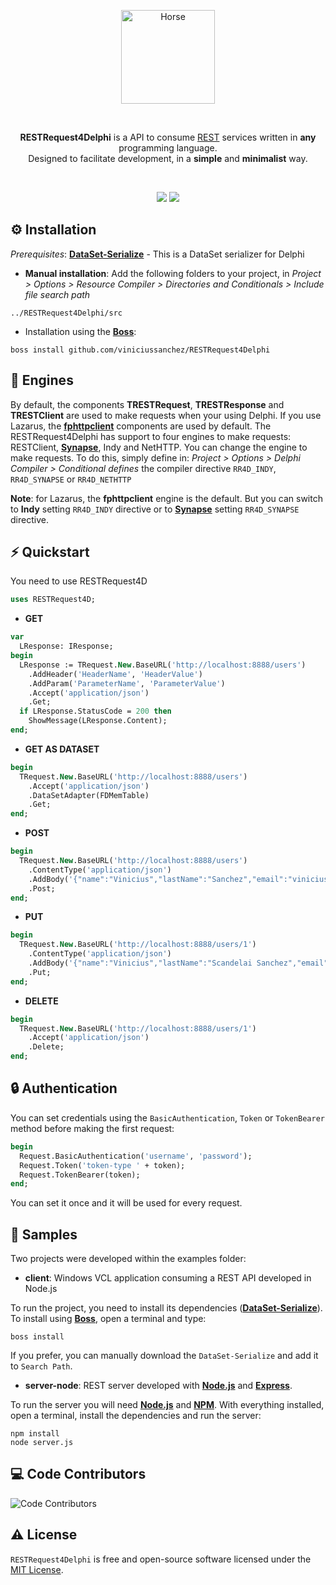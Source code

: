 <p align="center">
  <a href="https://github.com/viniciussanchez/RESTRequest4Delphi/blob/master/img/logo.png">
    <img alt="Horse" height="150" src="https://github.com/viniciussanchez/RESTRequest4Delphi/blob/master/img/logo.png">
  </a>  
</p><br>
<p align="center">
  <b>RESTRequest4Delphi</b> is a API to consume <a href="https://en.wikipedia.org/wiki/Representational_state_transfer">REST</a> services written in <b>any</b> programming language.<br>Designed to facilitate development, in a <b>simple</b> and <b>minimalist</b> way.
 
</p><br>
<p align="center">
  <img src="https://img.shields.io/github/v/release/viniciussanchez/RESTRequest4Delphi?style=flat-square">
  <img src="https://img.shields.io/github/stars/viniciussanchez/RESTRequest4Delphi?style=flat-square">
</p>
 
## ⚙️ Installation 

*Prerequisites*: [**DataSet-Serialize**](https://github.com/viniciussanchez/dataset-serialize) - This is a DataSet serializer for Delphi

* **Manual installation**: Add the following folders to your project, in *Project > Options > Resource Compiler > Directories and Conditionals > Include file search path*

```
../RESTRequest4Delphi/src
```

* Installation using the [**Boss**](https://github.com/HashLoad/boss):

```
boss install github.com/viniciussanchez/RESTRequest4Delphi
```

## 🔰 Engines

By default, the components **TRESTRequest**, **TRESTResponse** and **TRESTClient** are used to make requests when your using Delphi. If you use Lazarus, the [**fphttpclient**](https://wiki.lazarus.freepascal.org/fphttpclient) components are used by default. The RESTRequest4Delphi has support to four engines to make requests: RESTClient, [**Synapse**](http://www.ararat.cz/synapse/doku.php/download), Indy and NetHTTP. You can change the engine to make requests. To do this, simply define in: *Project > Options > Delphi Compiler > Conditional defines* the compiler directive `RR4D_INDY`, `RR4D_SYNAPSE` or `RR4D_NETHTTP`

**Note**: for Lazarus, the **fphttpclient** engine is the default. But you can switch to **Indy** setting `RR4D_INDY` directive or to [**Synapse**](http://www.ararat.cz/synapse/doku.php/download) setting `RR4D_SYNAPSE` directive.

## ⚡️ Quickstart

You need to use RESTRequest4D

```pascal
uses RESTRequest4D;
```

* **GET**

```pascal
var
  LResponse: IResponse;
begin
  LResponse := TRequest.New.BaseURL('http://localhost:8888/users')
    .AddHeader('HeaderName', 'HeaderValue')
    .AddParam('ParameterName', 'ParameterValue')
    .Accept('application/json')
    .Get;
  if LResponse.StatusCode = 200 then
    ShowMessage(LResponse.Content);
end;
``` 

* **GET AS DATASET**

```pascal
begin
  TRequest.New.BaseURL('http://localhost:8888/users')
    .Accept('application/json')
    .DataSetAdapter(FDMemTable)
    .Get;
end;
``` 

* **POST**

```pascal
begin
  TRequest.New.BaseURL('http://localhost:8888/users')
    .ContentType('application/json')
    .AddBody('{"name":"Vinicius","lastName":"Sanchez","email":"viniciuss.sanchez@gmail.com"}')
    .Post;
end;
```

* **PUT**

```pascal
begin
  TRequest.New.BaseURL('http://localhost:8888/users/1')
    .ContentType('application/json')
    .AddBody('{"name":"Vinicius","lastName":"Scandelai Sanchez","email":"viniciuss.sanchez@gmail.com"}')
    .Put;
end;
``` 

* **DELETE**

```pascal
begin
  TRequest.New.BaseURL('http://localhost:8888/users/1')
    .Accept('application/json')
    .Delete;
end;
```

## 🔒 Authentication

You can set credentials using the `BasicAuthentication`, `Token` or `TokenBearer` method before making the first request:

```pascal
begin
  Request.BasicAuthentication('username', 'password');
  Request.Token('token-type ' + token);
  Request.TokenBearer(token);
end;
```
You can set it once and it will be used for every request.

## 📝 Samples

Two projects were developed within the examples folder:

* **client**: Windows VCL application consuming a REST API developed in Node.js

To run the project, you need to install its dependencies ([**DataSet-Serialize**](https://github.com/viniciussanchez/dataset-serialize)). To install using [**Boss**](https://github.com/HashLoad/boss), open a terminal and type:

```
boss install
```
If you prefer, you can manually download the `DataSet-Serialize` and add it to `Search Path`.

* **server-node**: REST server developed with [**Node.js**](https://nodejs.org/en/) and [**Express**](https://expressjs.com/). 

To run the server you will need [**Node.js**](https://nodejs.org/en/) and [**NPM**](https://www.npmjs.com/). With everything installed, open a terminal, install the dependencies and run the server:
```
npm install
node server.js
```

## 💻 Code Contributors

<img src="https://opencollective.com/restrequest4delphi/contributors.svg?width=890&button=false" alt="Code Contributors" style="max-width:100%;">

## ⚠️ License

`RESTRequest4Delphi` is free and open-source software licensed under the [MIT License](https://github.com/viniciussanchez/RESTRequest4Delphi/blob/master/LICENSE). 
